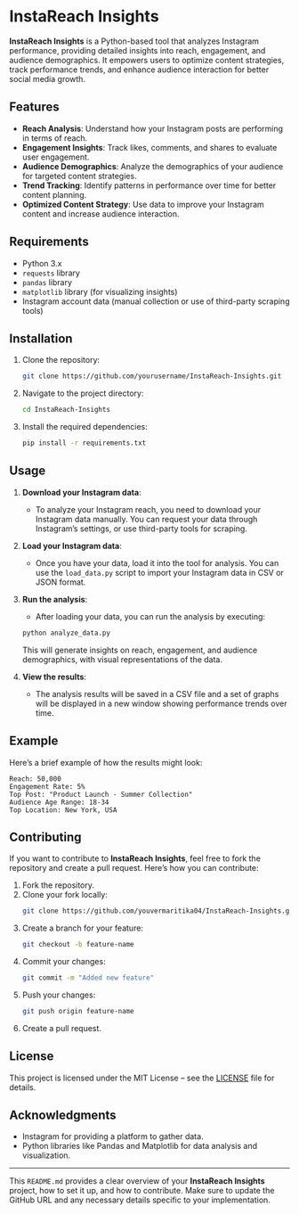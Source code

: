 
# InstaReach Insights

**InstaReach Insights** is a Python-based tool that analyzes Instagram performance, providing detailed insights into reach, engagement, and audience demographics. It empowers users to optimize content strategies, track performance trends, and enhance audience interaction for better social media growth.

## Features

- **Reach Analysis**: Understand how your Instagram posts are performing in terms of reach.
- **Engagement Insights**: Track likes, comments, and shares to evaluate user engagement.
- **Audience Demographics**: Analyze the demographics of your audience for targeted content strategies.
- **Trend Tracking**: Identify patterns in performance over time for better content planning.
- **Optimized Content Strategy**: Use data to improve your Instagram content and increase audience interaction.

## Requirements

- Python 3.x
- `requests` library
- `pandas` library
- `matplotlib` library (for visualizing insights)
- Instagram account data (manual collection or use of third-party scraping tools)

## Installation

1. Clone the repository:
   ```bash
   git clone https://github.com/yourusername/InstaReach-Insights.git
   ```

2. Navigate to the project directory:
   ```bash
   cd InstaReach-Insights
   ```

3. Install the required dependencies:
   ```bash
   pip install -r requirements.txt
   ```

## Usage

1. **Download your Instagram data**:
   - To analyze your Instagram reach, you need to download your Instagram data manually. You can request your data through Instagram’s settings, or use third-party tools for scraping.

2. **Load your Instagram data**:
   - Once you have your data, load it into the tool for analysis. You can use the `load_data.py` script to import your Instagram data in CSV or JSON format.

3. **Run the analysis**:
   - After loading your data, you can run the analysis by executing:
   ```bash
   python analyze_data.py
   ```
   This will generate insights on reach, engagement, and audience demographics, with visual representations of the data.

4. **View the results**:
   - The analysis results will be saved in a CSV file and a set of graphs will be displayed in a new window showing performance trends over time.

## Example

Here’s a brief example of how the results might look:

```
Reach: 50,000
Engagement Rate: 5%
Top Post: "Product Launch - Summer Collection"
Audience Age Range: 18-34
Top Location: New York, USA
```

## Contributing

If you want to contribute to **InstaReach Insights**, feel free to fork the repository and create a pull request. Here’s how you can contribute:

1. Fork the repository.
2. Clone your fork locally:
   ```bash
   git clone https://github.com/youvermaritika04/InstaReach-Insights.git
   ```
3. Create a branch for your feature:
   ```bash
   git checkout -b feature-name
   ```
4. Commit your changes:
   ```bash
   git commit -m "Added new feature"
   ```
5. Push your changes:
   ```bash
   git push origin feature-name
   ```
6. Create a pull request.

## License

This project is licensed under the MIT License – see the [LICENSE](LICENSE) file for details.

## Acknowledgments

- Instagram for providing a platform to gather data.
- Python libraries like Pandas and Matplotlib for data analysis and visualization.

---

This `README.md` provides a clear overview of your **InstaReach Insights** project, how to set it up, and how to contribute. Make sure to update the GitHub URL and any necessary details specific to your implementation.